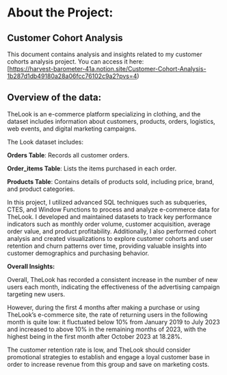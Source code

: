 # About the Project:  

## Customer Cohort Analysis  
This document contains analysis and insights related to my customer cohorts analysis project. You can access it here:  
[https://harvest-barometer-41a.notion.site/Customer-Cohort-Analysis-1b287d1db49180a28a06fcc76102c9a2?pvs=4)

## Overview of the data: 

TheLook is an e-commerce platform specializing in clothing, and the dataset includes information about customers, products, orders, logistics, web events, and digital marketing campaigns.

The Look dataset includes:

**Orders Table**: Records all customer orders.

**Order_items Table**: Lists the items purchased in each order.

**Products Table**: Contains details of products sold, including price, brand, and product categories.

In this project, I utilized advanced SQL techniques such as subqueries, CTES, and Window Functions to process and analyze e-commerce data for TheLook. I developed and maintained datasets to track key performance indicators such as monthly order volume, customer acquisition, average order value, and product profitability. Additionally, I also performed cohort analysis and created visualizations to explore customer cohorts and user retention and churn patterns over time, providing valuable insights into customer demographics and purchasing behavior.

**Overall Insights:**

Overall, TheLook has recorded a consistent increase in the number of new users each month, indicating the effectiveness of the advertising campaign targeting new users.

However, during the first 4 months after making a purchase or using TheLook’s e-commerce
site, the rate of returning users in the following month is quite low: it fluctuated below 10% from
January 2019 to July 2023 and increased to above 10% in the remaining months of 2023, with
the highest being in the first month after October 2023 at 18.28%.

The customer retention rate is low, and TheLook should consider promotional strategies to
establish and engage a loyal customer base in order to increase revenue from this group and
save on marketing costs.
